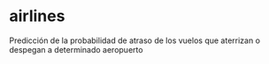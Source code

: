 # airlines
Predicción de la probabilidad de atraso de los vuelos que aterrizan o despegan a determinado aeropuerto
